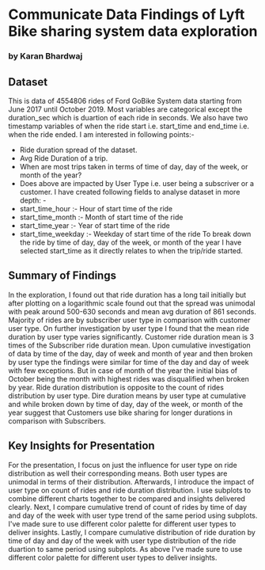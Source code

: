 # Communicate Data Findings of Lyft Bike sharing system data exploration
### by Karan Bhardwaj


## Dataset

This is data of 4554806 rides of Ford GoBike System data starting from June 2017 until October 2019. 
Most variables are categorical except the duration_sec which is duartion of each ride in seconds. 
We also have two timestamp variables of when the ride start i.e. start_time and end_time i.e. when the ride ended.
I am interested in following points:- 
- Ride duration spread of the dataset.
- Avg Ride Duration of a trip. 
- When are most trips taken in terms of time of day, day of the week, or month of the year?
- Does above are impacted by User Type i.e. user being a subscriver or a customer. 
I have created following fields to analyse dataset in more depth: - 
- start_time_hour :- Hour of start time of the ride
- start_time_month :- Month of start time of the ride
- start_time_year :- Year of start time of the ride
- start_time_weekday :- Weekday of start time of the ride 
To break down the ride by time of day, day of the week, or month of the year I have selected 
start_time as it directly relates to when the trip/ride started.

## Summary of Findings

In the exploration, I found out that ride duration has a long tail initially but after plotting on a 
logarithmic scale found out that the spread was unimodal with peak around 500-630 seconds and 
mean avg duration of 861 seconds. Majority of rides are by subscriber user type in comparison with 
customer user type. On further investigation by user type I found that the mean ride duration by user type 
varies significantly. Customer ride duration mean is 3 times of the Subscriber ride duration mean. Upon
cumulative investigation of data by time of the day, day of week and month of year and then broken by
user type the findings were similar for time of the day and day of week with few exceptions. But in case
of month of the year the initial bias of October being the month with highest rides was disqualified when
broken by year. Ride duration distribution is opposite to the count of rides distribution by user type.
Dire duration means by user type at cumulative and while broken down by time of day, day of the week, or 
month of the year suggest that Customers use bike sharing for longer durations in comparison with Subscribers.


## Key Insights for Presentation

For the presentation, I focus on just the influence for user type on ride distribution as well their
corresponding means. Both user types are unimodal in terms of their distribution. 
Afterwards, I introduce the impact of user type on count of rides and ride duration distribution. 
I use subplots to combine different charts together to be compared and insights delivered clearly. 
Next, I compare cumulative trend of count of rides by time of day and day of the week with user type trend
of the same period using subplots. I've made sure to use different color palette for different user types to deliver insights.
Lastly, I compare cumulative distribution of ride duration by time of day and day of the week with user type distribution
of the ride duartion to same period using subplots. As above I've made sure to use different color 
palette for different user types to deliver insights.
